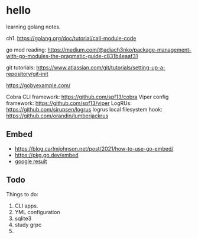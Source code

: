 # hello
learning golang notes.

ch1. https://golang.org/doc/tutorial/call-module-code

go mod reading: https://medium.com/@adiach3nko/package-management-with-go-modules-the-pragmatic-guide-c831b4eaaf31

git tutorials: https://www.atlassian.com/git/tutorials/setting-up-a-repository/git-init

https://gobyexample.com/

Cobra CLI framework: https://github.com/spf13/cobra
Viper config framework: https://github.com/spf13/viper
LogRUs: https://github.com/sirupsen/logrus
logrus local filesystem hook: https://github.com/orandin/lumberjackrus  

## Embed
- https://blog.carlmjohnson.net/post/2021/how-to-use-go-embed/
- https://pkg.go.dev/embed
- [google result](https://www.google.com/search?q=go+embed&ei=c_XeYcDWKMqHoASrlaaYDg&ved=0ahUKEwiA3LCmxaz1AhXKA4gKHauKCeMQ4dUDCA4&uact=5&oq=go+embed&gs_lcp=Cgdnd3Mtd2l6EAMyBQgAEJECMgUIABCABDIFCAAQgAQyBQgAEIAEMgUIABCABDIFCAAQgAQyBQgAEIAEMgUIABCABDIFCAAQgAQyBQgAEIAEOgcIABBHELADOgQIABBDSgQIQRgASgQIRhgAUNsHWPAIYPYJaAFwAngAgAFyiAHPAZIBAzEuMZgBAKABAcgBCMABAQ&sclient=gws-wiz)

## Todo
Things to do: 
1. CLI apps. 
2. YML configuration
3. sqlite3
4. study grpc
5. 
